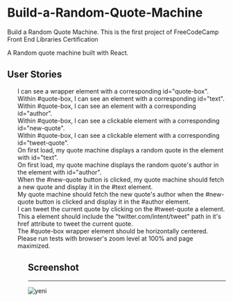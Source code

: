 # Build-a-Random-Quote-Machine


Build a Random Quote Machine. This is the first project of FreeCodeCamp Front End Libraries Certification

A Random quote machine built with React.



<h2>User Stories</h2>
<ul>
 I can see a wrapper element with a corresponding id="quote-box".</br>
 Within #quote-box, I can see an element with a corresponding id="text".</br>
 Within #quote-box, I can see an element with a corresponding id="author".</br>
 Within #quote-box, I can see a clickable element with a corresponding id="new-quote".</br>
 Within #quote-box, I can see a clickable element with a corresponding id="tweet-quote".</br>
 On first load, my quote machine displays a random quote in the element with id="text".</br>
 On first load, my quote machine displays the random quote's author in the element with id="author".</br>
 When the #new-quote button is clicked, my quote machine should fetch a new quote and display it in the #text element.</br>
 My quote machine should fetch the new quote's author when the #new-quote button is clicked and display it in the #author element.</br>
 I can tweet the current quote by clicking on the #tweet-quote a element. This a element should include the "twitter.com/intent/tweet" path in it's href attribute to tweet the current quote.</br>
 The #quote-box wrapper element should be horizontally centered. Please run tests with browser's zoom level at 100% and page maximized.

<ul/>
 
<h2>Screenshot</h2>
<hr>

![yeni](https://user-images.githubusercontent.com/75525090/112720525-9dce0600-8f07-11eb-8a69-a715e92ebb4c.png)

